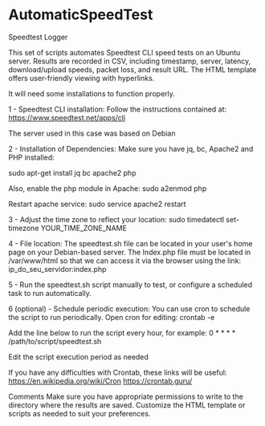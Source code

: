 # AutomaticSpeedTest
Speedtest Logger

This set of scripts automates Speedtest CLI speed tests on an Ubuntu server. Results are recorded in CSV, including timestamp, server, latency, download/upload speeds, packet loss, and result URL. The HTML template offers user-friendly viewing with hyperlinks.

It will need some installations to function properly.

1 - Speedtest CLI installation:
Follow the instructions contained at: https://www.speedtest.net/apps/cli

The server used in this case was based on Debian

2 - Installation of Dependencies:
Make sure you have jq, bc, Apache2 and PHP installed:

sudo apt-get install jq bc apache2 php

Also, enable the php module in Apache:
sudo a2enmod php

Restart apache service:
sudo service apache2 restart

3 - Adjust the time zone to reflect your location:
sudo timedatectl set-timezone YOUR_TIME_ZONE_NAME


4 - File location:
The speedtest.sh file can be located in your user's home page on your Debian-based server. The Index.php file must be located in /var/www/html so that we can access it via the browser using the link: ip_do_seu_servidor:index.php

5 - Run the speedtest.sh script manually to test, or configure a scheduled task to run automatically.

6 (optional) - Schedule periodic execution:
You can use cron to schedule the script to run periodically. Open cron for editing:
crontab -e

Add the line below to run the script every hour, for example:
0 * * * * /path/to/script/speedtest.sh

Edit the script execution period as needed

If you have any difficulties with Crontab, these links will be useful:
https://en.wikipedia.org/wiki/Cron
https://crontab.guru/

Comments
Make sure you have appropriate permissions to write to the directory where the results are saved.
Customize the HTML template or scripts as needed to suit your preferences.
